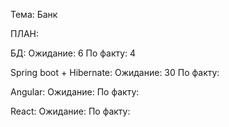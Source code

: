 Тема: Банк

ПЛАН:

БД:
Ожидание: 6
По факту: 4

Spring boot + Hibernate:
Ожидание: 30
По факту:

Angular:
Ожидание:
По факту:

React:
Ожидание:
По факту:
